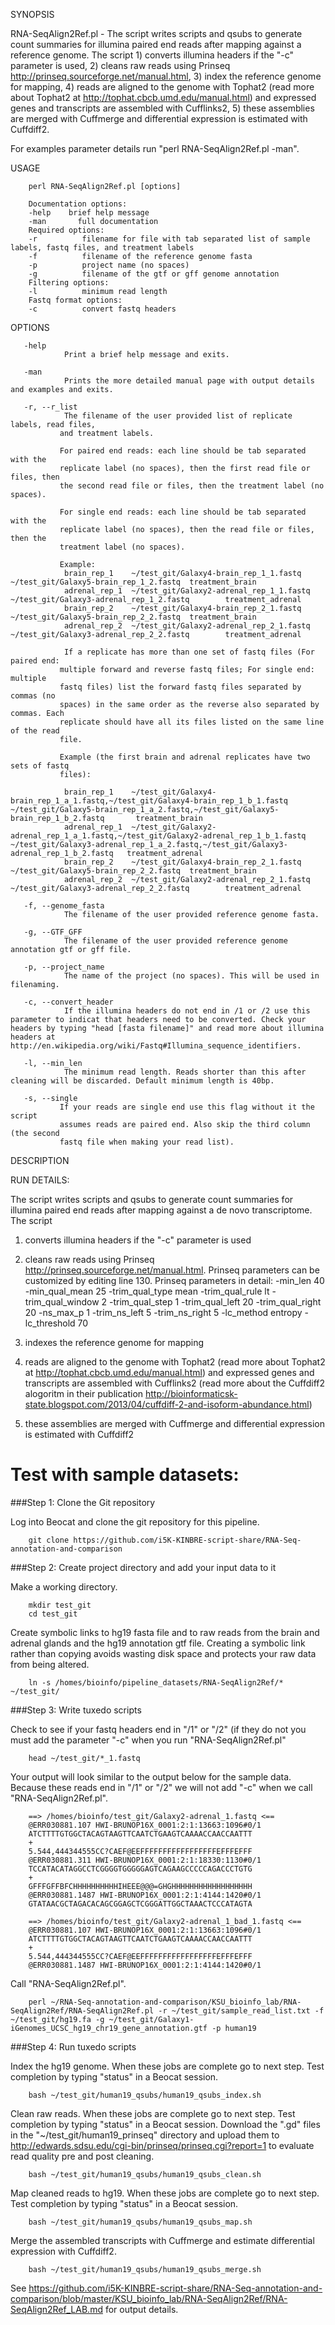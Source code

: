 SYNOPSIS

 RNA-SeqAlign2Ref.pl - The script writes scripts and qsubs to generate
       count summaries for illumina paired end reads after mapping against a
       reference genome. The script 1) converts illumina headers if the "-c"
       parameter is used, 2) cleans raw reads using Prinseq
       http://prinseq.sourceforge.net/manual.html, 3) index the reference
       genome for mapping, 4) reads are aligned to the genome with Tophat2
       (read more about Tophat2 at http://tophat.cbcb.umd.edu/manual.html) and
       expressed genes and transcripts are assembled with Cufflinks2, 5) these
       assemblies are merged with Cuffmerge and differential expression is
       estimated with Cuffdiff2.

For examples parameter details run "perl RNA-SeqAlign2Ref.pl -man".

USAGE

        perl RNA-SeqAlign2Ref.pl [options]

        Documentation options:
        -help    brief help message
        -man       full documentation
        Required options:
        -r          filename for file with tab separated list of sample labels, fastq files, and treatment labels
        -f          filename of the reference genome fasta
        -p          project name (no spaces)
        -g          filename of the gtf or gff genome annotation
        Filtering options:
        -l          minimum read length
        Fastq format options:
        -c          convert fastq headers

OPTIONS

       -help
                Print a brief help message and exits.

       -man
                Prints the more detailed manual page with output details and examples and exits.

       -r, --r_list
                The filename of the user provided list of replicate labels, read files,
               and treatment labels.

               For paired end reads: each line should be tab separated with the
               replicate label (no spaces), then the first read file or files, then
               the second read file or files, then the treatment label (no spaces).

               For single end reads: each line should be tab separated with the
               replicate label (no spaces), then the read file or files, then the
               treatment label (no spaces).
               
               Example:
                brain_rep_1    ~/test_git/Galaxy4-brain_rep_1_1.fastq  ~/test_git/Galaxy5-brain_rep_1_2.fastq  treatment_brain
                adrenal_rep_1  ~/test_git/Galaxy2-adrenal_rep_1_1.fastq        ~/test_git/Galaxy3-adrenal_rep_1_2.fastq        treatment_adrenal
                brain_rep_2    ~/test_git/Galaxy4-brain_rep_2_1.fastq  ~/test_git/Galaxy5-brain_rep_2_2.fastq  treatment_brain
                adrenal_rep_2  ~/test_git/Galaxy2-adrenal_rep_2_1.fastq        ~/test_git/Galaxy3-adrenal_rep_2_2.fastq        treatment_adrenal

                If a replicate has more than one set of fastq files (For paired end:
               multiple forward and reverse fastq files; For single end: multiple
               fastq files) list the forward fastq files separated by commas (no
               spaces) in the same order as the reverse also separated by commas. Each
               replicate should have all its files listed on the same line of the read
               file.

               Example (the first brain and adrenal replicates have two sets of fastq
               files):
               
                brain_rep_1    ~/test_git/Galaxy4-brain_rep_1_a_1.fastq,~/test_git/Galaxy4-brain_rep_1_b_1.fastq       ~/test_git/Galaxy5-brain_rep_1_a_2.fastq,~/test_git/Galaxy5-brain_rep_1_b_2.fastq       treatment_brain
                adrenal_rep_1  ~/test_git/Galaxy2-adrenal_rep_1_a_1.fastq,~/test_git/Galaxy2-adrenal_rep_1_b_1.fastq   ~/test_git/Galaxy3-adrenal_rep_1_a_2.fastq,~/test_git/Galaxy3-adrenal_rep_1_b_2.fastq   treatment_adrenal
                brain_rep_2    ~/test_git/Galaxy4-brain_rep_2_1.fastq  ~/test_git/Galaxy5-brain_rep_2_2.fastq  treatment_brain
                adrenal_rep_2  ~/test_git/Galaxy2-adrenal_rep_2_1.fastq        ~/test_git/Galaxy3-adrenal_rep_2_2.fastq        treatment_adrenal

       -f, --genome_fasta
                The filename of the user provided reference genome fasta.

       -g, --GTF_GFF
                The filename of the user provided reference genome annotation gtf or gff file.

       -p, --project_name
                The name of the project (no spaces). This will be used in filenaming.

       -c, --convert_header
                If the illumina headers do not end in /1 or /2 use this parameter to indicat that headers need to be converted. Check your headers by typing "head [fasta filename]" and read more about illumina headers at http://en.wikipedia.org/wiki/Fastq#Illumina_sequence_identifiers.

       -l, --min_len
                The minimum read length. Reads shorter than this after cleaning will be discarded. Default minimum length is 40bp.

       -s, --single
               If your reads are single end use this flag without it the script
               assumes reads are paired end. Also skip the third column (the second
               fastq file when making your read list).

DESCRIPTION

RUN DETAILS:

The script writes scripts and qsubs to generate count summaries for illumina paired end reads after mapping against a de novo transcriptome. The script

1) converts illumina headers if the "-c" parameter is used

2) cleans raw reads using Prinseq http://prinseq.sourceforge.net/manual.html. Prinseq parameters can be customized by editing line 130. Prinseq parameters in detail:
        -min_len 40
        -min_qual_mean 25
        -trim_qual_type mean
        -trim_qual_rule lt
        -trim_qual_window 2
        -trim_qual_step 1
        -trim_qual_left 20
        -trim_qual_right 20
        -ns_max_p 1
        -trim_ns_left 5
        -trim_ns_right 5
        -lc_method entropy
        -lc_threshold 70

3) indexes the reference genome for mapping

4) reads are aligned to the genome with Tophat2 (read more about Tophat2 at http://tophat.cbcb.umd.edu/manual.html) and expressed genes and transcripts are assembled with Cufflinks2 (read more about the Cuffdiff2 alogoritm in their publication http://bioinformaticsk-state.blogspot.com/2013/04/cuffdiff-2-and-isoform-abundance.html)

5) these assemblies are merged with Cuffmerge and differential expression is estimated with Cuffdiff2

# Test with sample datasets:

###Step 1: Clone the Git repository

Log into Beocat and clone the git repository for this pipeline.

        git clone https://github.com/i5K-KINBRE-script-share/RNA-Seq-annotation-and-comparison

###Step 2: Create project directory and add your input data to it

Make a working directory.

        mkdir test_git
        cd test_git
        

Create symbolic links to hg19 fasta file and to raw reads from the brain and adrenal glands and the hg19 annotation gtf file. Creating a symbolic link rather than copying avoids wasting disk space and protects your raw data from being altered.

        ln -s /homes/bioinfo/pipeline_datasets/RNA-SeqAlign2Ref/* ~/test_git/

###Step 3: Write tuxedo scripts

Check to see if your fastq headers end in "/1" or "/2" (if they do not you must add the parameter "-c" when you run "RNA-SeqAlign2Ref.pl"

        head ~/test_git/*_1.fastq

Your output will look similar to the output below for the sample data. Because these reads end in "/1" or "/2" we will not add "-c" when we call "RNA-SeqAlign2Ref.pl".


        ==> /homes/bioinfo/test_git/Galaxy2-adrenal_1.fastq <==
        @ERR030881.107 HWI-BRUNOP16X_0001:2:1:13663:1096#0/1
        ATCTTTTGTGGCTACAGTAAGTTCAATCTGAAGTCAAAACCAACCAATTT
        +
        5.544,444344555CC?CAEF@EEFFFFFFFFFFFFFFFFFEFFFEFFF
        @ERR030881.311 HWI-BRUNOP16X_0001:2:1:18330:1130#0/1
        TCCATACATAGGCCTCGGGGTGGGGGAGTCAGAAGCCCCCAGACCCTGTG
        +
        GFFFGFFBFCHHHHHHHHHHIHEEE@@@=GHGHHHHHHHHHHHHHHHHHH
        @ERR030881.1487 HWI-BRUNOP16X_0001:2:1:4144:1420#0/1
        GTATAACGCTAGACACAGCGGAGCTCGGGATTGGCTAAACTCCCATAGTA

        ==> /homes/bioinfo/test_git/Galaxy2-adrenal_1_bad_1.fastq <==
        @ERR030881.107 HWI-BRUNOP16X_0001:2:1:13663:1096#0/1
        ATCTTTTGTGGCTACAGTAAGTTCAATCTGAAGTCAAAACCAACCAATTT
        +
        5.544,444344555CC?CAEF@EEFFFFFFFFFFFFFFFFFEFFFEFFF
        @ERR030881.1487 HWI-BRUNOP16X_0001:2:1:4144:1420#0/1
        
Call "RNA-SeqAlign2Ref.pl".

        perl ~/RNA-Seq-annotation-and-comparison/KSU_bioinfo_lab/RNA-SeqAlign2Ref/RNA-SeqAlign2Ref.pl -r ~/test_git/sample_read_list.txt -f ~/test_git/hg19.fa -g ~/test_git/Galaxy1-iGenomes_UCSC_hg19_chr19_gene_annotation.gtf -p human19

###Step 4: Run tuxedo scripts

Index the hg19 genome. When these jobs are complete go to next step. Test completion by typing "status" in a Beocat session.

        bash ~/test_git/human19_qsubs/human19_qsubs_index.sh

Clean raw reads. When these jobs are complete go to next step. Test completion by typing "status" in a Beocat session.
        Download the ".gd" files in the "~/test_git/human19_prinseq" directory and upload them to http://edwards.sdsu.edu/cgi-bin/prinseq/prinseq.cgi?report=1 to evaluate read quality pre and post cleaning.

        bash ~/test_git/human19_qsubs/human19_qsubs_clean.sh

Map cleaned reads to hg19. When these jobs are complete go to next step. Test completion by typing "status" in a Beocat session.

        bash ~/test_git/human19_qsubs/human19_qsubs_map.sh
        
Merge the assembled transcripts with Cuffmerge and estimate differential expression with Cuffdiff2.

        bash ~/test_git/human19_qsubs/human19_qsubs_merge.sh
        
See https://github.com/i5K-KINBRE-script-share/RNA-Seq-annotation-and-comparison/blob/master/KSU_bioinfo_lab/RNA-SeqAlign2Ref/RNA-SeqAlign2Ref_LAB.md for output details.
